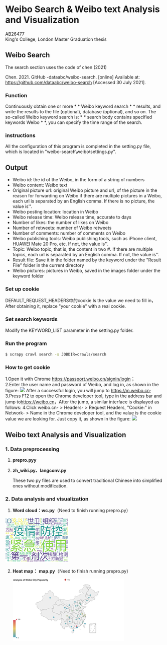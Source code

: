 <div align="left">
    
 </div>

# Weibo Search & Weibo text Analysis and Visualization
AB26477<br>
King's College, London Master Graduation thesis
## Weibo Search ##
The search section uses the code of chen (2021)<br>

Chen. 2021. GitHub -dataabc/weibo-search. [online] Available at: <https://github.com/dataabc/weibo-search> [Accessed 30 July 2021].

###  Function
Continuously obtain one or more * * Weibo keyword search * * results, and write the results to the file (optional), database (optional), and so on. The so-called Weibo keyword search is: * * search body contains specified keywords Weibo * *, you can specify the time range of the search.<br>

### instructions
All the configuration of this program is completed in the setting.py file, which is located in "weibo-search\weibo\settings.py".

## Output
- Weibo id: the id of the Weibo, in the form of a string of numbers
- Weibo content: Weibo text
- Original picture url: original Weibo picture and url, of the picture in the reason for forwarding on Weibo if there are multiple pictures in a Weibo, each url is separated by an English comma. If there is no picture, the value is''.
- Weibo posting location: location in Weibo
- Weibo release time: Weibo release time, accurate to days
- Number of likes: the number of likes on Weibo
- Number of retweets: number of Weibo retweets
- Number of comments: number of comments on Weibo
- Weibo publishing tools: Weibo publishing tools, such as iPhone client, HUAWEI Mate 20 Pro, etc. If not, the value is''.
- Topic: Weibo topic, that is, the content in two #. If there are multiple topics, each url is separated by an English comma. If not, the value is''.
- Result file: Save it in the folder named by the keyword under the "Result File" folder in the current directory
- Weibo pictures: pictures in Weibo, saved in the images folder under the keyword folder


### Set up cookie
DEFAULT_REQUEST_HEADERS中的cookie Is the value we need to fill in，After obtaining it, replace "your cookie" with a real cookie.
### Set search keywords
Modify the KEYWORD_LIST parameter in the setting.py folder.

### Run the program
```bash
$ scrapy crawl search -s JOBDIR=crawls/search
```

### How to get cookie
1.Open it with Chrome <https://passport.weibo.cn/signin/login>；<br>
2.Enter the user name and password of Weibo, and log in, as shown in the figure:
![](https://picture.cognize.me/cognize/github/weibospider/cookie1.png)
After a successful login, you will jump to <https://m.weibo.cn>;<br>
3.Press F12 to open the Chrome developer tool, type in the address bar and jump to<https://weibo.cn>，After the jump, a similar interface is displayed as follows:
4.Click weibo.cn- > Headers- > Request Headers, "Cookie:" in Network- > Name in the Chrome developer tool, and the value is the cookie value we are looking for. Just copy it, as shown in the figure:
![](https://picture.cognize.me/cognize/github/weibospider/cookie3.png)



## Weibo text Analysis and Visualization ##

### 1.  Data preprocessing

1. **prepro.pyy**


2. **zh_wiki.py、langconv.py**  

   These two py files are used to convert traditional Chinese into simplified ones without modification.

### 2.  Data analysis and visualization

1. **Word cloud：wc.py**（Need to finish running prepro.py）

 <div>
       <img
   src='https://github.com/Hanzhangchen2021/weibo-analysis/blob/master/weibo_analysis_and_visualization/images/img_1.png?raw=true'         
            >
   </div>

   

2. **Heat map：** **map.py**（Need to finish running prepro.py）


   <div>
       <img
   src='https://github.com/Hanzhangchen2021/weibo-analysis/blob/master/weibo_analysis_and_visualization/images/img.png?raw=true'         
            >
   </div>

 

